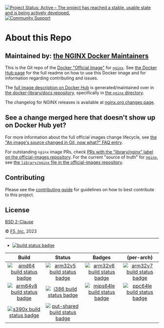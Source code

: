 [![Project Status: Active – The project has reached a stable, usable state and is being actively developed.](https://www.repostatus.org/badges/latest/active.svg)](https://www.repostatus.org/#active)
[![Community Support](https://badgen.net/badge/support/community/cyan?icon=awesome)](https://github.com/nginx/docker-nginx/blob/master/SUPPORT.md)

# About this Repo

## Maintained by: [the NGINX Docker Maintainers](https://github.com/nginx/docker-nginx)

This is the Git repo of the [Docker "Official Image"](https://github.com/docker-library/official-images#what-are-official-images) for [`nginx`](https://hub.docker.com/_/nginx/). See [the Docker Hub page](https://hub.docker.com/_/nginx/) for the full readme on how to use this Docker image and for information regarding contributing and issues.

The [full image description on Docker Hub](https://hub.docker.com/_/nginx/) is generated/maintained over in [the docker-library/docs repository](https://github.com/docker-library/docs), specifically in [the `nginx` directory](https://github.com/docker-library/docs/tree/master/nginx).

The changelog for NGINX releases is available at [nginx.org changes page](https://nginx.org/en/CHANGES).

## See a change merged here that doesn't show up on Docker Hub yet?

For more information about the full official images change lifecycle, see [the "An image's source changed in Git, now what?" FAQ entry](https://github.com/docker-library/faq#an-images-source-changed-in-git-now-what).

For outstanding `nginx` image PRs, check [PRs with the "library/nginx" label on the official-images repository](https://github.com/docker-library/official-images/labels/library%2Fnginx). For the current "source of truth" for [`nginx`](https://hub.docker.com/_/nginx/), see [the `library/nginx` file in the official-images repository](https://github.com/docker-library/official-images/blob/master/library/nginx).

## Contributing

Please see the [contributing guide](https://github.com/nginx/docker-nginx/blob/master/CONTRIBUTING.md) for guidelines on how to best contribute to this project.

## License

[BSD 2-Clause](https://github.com/nginx/docker-nginx/blob/master/LICENSE)

&copy; [F5, Inc.](https://www.f5.com/) 2023

---

- [![build status badge](https://img.shields.io/github/actions/workflow/status/nginx/docker-nginx/ci.yml?branch=master&label=GitHub%20CI)](https://github.com/nginx/docker-nginx/actions?query=workflow%3A%22GitHub+CI%22+branch%3Amaster)

| Build | Status | Badges | (per-arch) |
|:-:|:-:|:-:|:-:|
| [![amd64 build status badge](https://img.shields.io/jenkins/s/https/doi-janky.infosiftr.net/job/multiarch/job/amd64/job/nginx.svg?label=amd64)](https://doi-janky.infosiftr.net/job/multiarch/job/amd64/job/nginx/) | [![arm32v5 build status badge](https://img.shields.io/jenkins/s/https/doi-janky.infosiftr.net/job/multiarch/job/arm32v5/job/nginx.svg?label=arm32v5)](https://doi-janky.infosiftr.net/job/multiarch/job/arm32v5/job/nginx/) | [![arm32v6 build status badge](https://img.shields.io/jenkins/s/https/doi-janky.infosiftr.net/job/multiarch/job/arm32v6/job/nginx.svg?label=arm32v6)](https://doi-janky.infosiftr.net/job/multiarch/job/arm32v6/job/nginx/) | [![arm32v7 build status badge](https://img.shields.io/jenkins/s/https/doi-janky.infosiftr.net/job/multiarch/job/arm32v7/job/nginx.svg?label=arm32v7)](https://doi-janky.infosiftr.net/job/multiarch/job/arm32v7/job/nginx/) |
| [![arm64v8 build status badge](https://img.shields.io/jenkins/s/https/doi-janky.infosiftr.net/job/multiarch/job/arm64v8/job/nginx.svg?label=arm64v8)](https://doi-janky.infosiftr.net/job/multiarch/job/arm64v8/job/nginx/) | [![i386 build status badge](https://img.shields.io/jenkins/s/https/doi-janky.infosiftr.net/job/multiarch/job/i386/job/nginx.svg?label=i386)](https://doi-janky.infosiftr.net/job/multiarch/job/i386/job/nginx/) | [![mips64le build status badge](https://img.shields.io/jenkins/s/https/doi-janky.infosiftr.net/job/multiarch/job/mips64le/job/nginx.svg?label=mips64le)](https://doi-janky.infosiftr.net/job/multiarch/job/mips64le/job/nginx/) | [![ppc64le build status badge](https://img.shields.io/jenkins/s/https/doi-janky.infosiftr.net/job/multiarch/job/ppc64le/job/nginx.svg?label=ppc64le)](https://doi-janky.infosiftr.net/job/multiarch/job/ppc64le/job/nginx/) |
| [![s390x build status badge](https://img.shields.io/jenkins/s/https/doi-janky.infosiftr.net/job/multiarch/job/s390x/job/nginx.svg?label=s390x)](https://doi-janky.infosiftr.net/job/multiarch/job/s390x/job/nginx/) | [![put-shared build status badge](https://img.shields.io/jenkins/s/https/doi-janky.infosiftr.net/job/put-shared/job/light/job/nginx.svg?label=put-shared)](https://doi-janky.infosiftr.net/job/put-shared/job/light/job/nginx/) |
